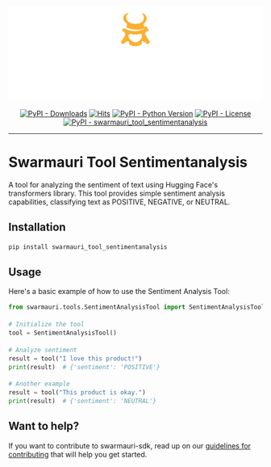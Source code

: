 
<!-- Dark OS/GitHub theme → show LIGHT PNG; Light → show DARK PNG -->
<picture>
  <source media="(prefers-color-scheme: dark)"  srcset="../../../assets/swarmauri_brand_frag_light.png">
  <source media="(prefers-color-scheme: light)" srcset="../../../assets/swarmauri_brand_frag_dark.png">
  <!-- Fallback below (see #2) -->
  <img alt="Project logo" src="../../../assets/swarmauri_brand_frag_dark.png" width="640">
</picture>


<p align="center">
    <a href="https://pypi.org/project/swarmauri_tool_sentimentanalysis/">
        <img src="https://img.shields.io/pypi/dm/swarmauri_tool_sentimentanalysis" alt="PyPI - Downloads"/></a>
    <a href="https://hits.sh/github.com/swarmauri/swarmauri-sdk/tree/master/pkgs/community/swarmauri_tool_sentimentanalysis/">
        <img alt="Hits" src="https://hits.sh/github.com/swarmauri/swarmauri-sdk/tree/master/pkgs/community/swarmauri_tool_sentimentanalysis.svg"/></a>
    <a href="https://pypi.org/project/swarmauri_tool_sentimentanalysis/">
        <img src="https://img.shields.io/pypi/pyversions/swarmauri_tool_sentimentanalysis" alt="PyPI - Python Version"/></a>
    <a href="https://pypi.org/project/swarmauri_tool_sentimentanalysis/">
        <img src="https://img.shields.io/pypi/l/swarmauri_tool_sentimentanalysis" alt="PyPI - License"/></a>
    <a href="https://pypi.org/project/swarmauri_tool_sentimentanalysis/">
        <img src="https://img.shields.io/pypi/v/swarmauri_tool_sentimentanalysis?label=swarmauri_tool_sentimentanalysis&color=green" alt="PyPI - swarmauri_tool_sentimentanalysis"/></a>
</p>

---

# Swarmauri Tool Sentimentanalysis

A tool for analyzing the sentiment of text using Hugging Face's transformers library. This tool provides simple sentiment analysis capabilities, classifying text as POSITIVE, NEGATIVE, or NEUTRAL.

## Installation

```bash
pip install swarmauri_tool_sentimentanalysis
```

## Usage
Here's a basic example of how to use the Sentiment Analysis Tool:
```python
from swarmauri.tools.SentimentAnalysisTool import SentimentAnalysisTool

# Initialize the tool
tool = SentimentAnalysisTool()

# Analyze sentiment
result = tool("I love this product!")
print(result)  # {'sentiment': 'POSITIVE'}

# Another example
result = tool("This product is okay.")
print(result)  # {'sentiment': 'NEUTRAL'}
```

## Want to help?

If you want to contribute to swarmauri-sdk, read up on our [guidelines for contributing](https://github.com/swarmauri/swarmauri-sdk/blob/master/contributing.md) that will help you get started.


